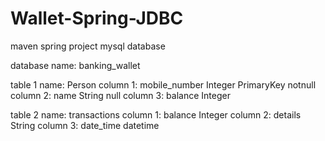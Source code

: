 # Wallet-Spring-JDBC
maven spring project
mysql database

database name: banking_wallet

table 1 name:    Person
               column 1:   mobile_number Integer PrimaryKey notnull
               column 2:   name String null
               column 3:   balance Integer 

table 2 name: transactions
               column 1:   balance  Integer
               column 2:   details String 
               column 3:   date_time datetime
                          
                          
